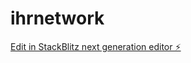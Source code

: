 # ihrnetwork

[Edit in StackBlitz next generation editor ⚡️](https://stackblitz.com/~/github.com/ihrahat0/ihrnetwork)